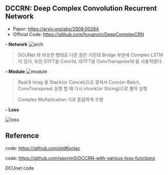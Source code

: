 ## DCCRN: Deep Complex Convolution Recurrent Network
* Paper:  https://arxiv.org/abs/2008.00264
* Official Code: https://github.com/huyanxin/DeepComplexCRN

**- Network**
![arch](https://user-images.githubusercontent.com/76771847/129316005-1c19ff9a-dd37-43e6-982e-0b1dd298acc9.png)
>DCUNet 와 비슷한 형태로 다른 점은 가운데 Bridge 부분에 Complex LSTM이 있다.
또한 STFT을 Conv1d, ISTFT을 ConvTranspose1d 을 사용하였다.

**- Module**
![module](https://user-images.githubusercontent.com/76771847/129316229-51ca7c51-c058-40f4-a1f5-80d47e32a236.png)
> Real과 Imag 을 Stack(or Concat)으로 뭉쳐서 Conv(or Batch, ConvTranspose) 실행 할 때 다시 chunk(or Slicing)으로 풀어 실행
> 
> Complex Multiplication 식과 동일하게 수행

**- Loss**

![loss](https://user-images.githubusercontent.com/76771847/129316595-bad11735-78e6-45e1-8fa5-fe67e422423f.png)

## Reference

code: https://github.com/stdKonjac

code: https://github.com/seorim0/DCCRN-with-various-loss-functions

DCUnet code

